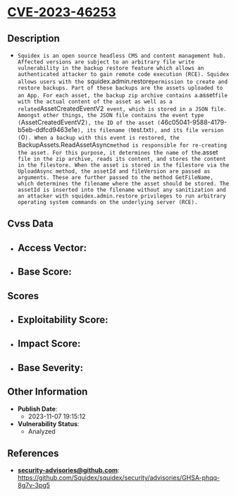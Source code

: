 
# [CVE-2023-46253](https://cve.mitre.org/cgi-bin/cvename.cgi?name=CVE-2023-46253)

## Description

- `Squidex is an open source headless CMS and content management hub. Affected versions are subject to an arbitrary file write vulnerability in the backup restore feature which allows an authenticated attacker to gain remote code execution (RCE). Squidex allows users with the `squidex.admin.restore` permission to create and restore backups. Part of these backups are the assets uploaded to an App. For each asset, the backup zip archive contains a `.asset` file with the actual content of the asset as well as a related `AssetCreatedEventV2` event, which is stored in a JSON file. Amongst other things, the JSON file contains the event type (`AssetCreatedEventV2`), the ID of the asset (`46c05041-9588-4179-b5eb-ddfcd9463e1e`), its filename (`test.txt`), and its file version (`0`). When a backup with this event is restored, the `BackupAssets.ReadAssetAsync` method is responsible for re-creating the asset. For this purpose, it determines the name of the `.asset` file in the zip archive, reads its content, and stores the content in the filestore. When the asset is stored in the filestore via the UploadAsync method, the assetId and fileVersion are passed as arguments. These are further passed to the method GetFileName, which determines the filename where the asset should be stored. The assetId is inserted into the filename without any sanitization and an attacker with squidex.admin.restore privileges to run arbitrary operating system commands on the underlying server (RCE).`

## Cvss Data

- **Access Vector**:
  - 
- **Base Score**:
  - 

## Scores

- **Exploitability Score**:
  - 
- **Impact Score**:
  - 
- **Base Severity**:
  - 

## Other Information

- **Publish Date**:
  - 2023-11-07 19:15:12
- **Vulnerability Status**:
  - Analyzed

## References

- **security-advisories@github.com**: https://github.com/Squidex/squidex/security/advisories/GHSA-phqq-8g7v-3pg5
